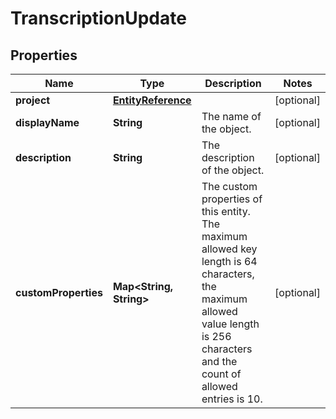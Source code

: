 # TranscriptionUpdate

## Properties
Name | Type | Description | Notes
------------ | ------------- | ------------- | -------------
**project** | [**EntityReference**](EntityReference.md) |  |  [optional]
**displayName** | **String** | The name of the object. |  [optional]
**description** | **String** | The description of the object. |  [optional]
**customProperties** | **Map&lt;String, String&gt;** | The custom properties of this entity. The maximum allowed key length is 64 characters, the maximum  allowed value length is 256 characters and the count of allowed entries is 10. |  [optional]
